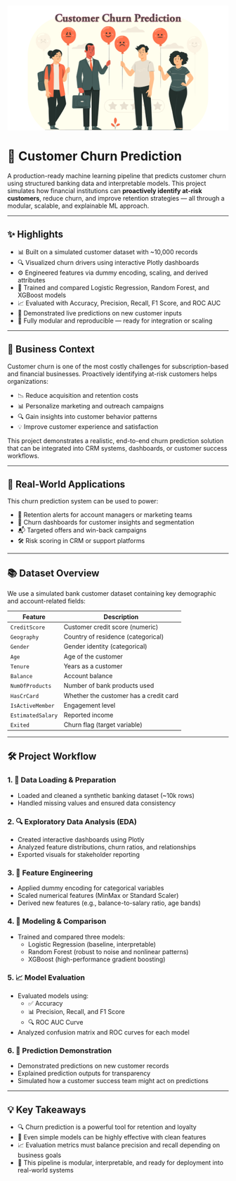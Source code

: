 ![alt text](https://github.com/denisgaribovic/customer-churn-prediction/blob/main/Banner.png)

# 🤖 Customer Churn Prediction

A production-ready machine learning pipeline that predicts customer churn using structured banking data and interpretable models. This project simulates how financial institutions can **proactively identify at-risk customers**, reduce churn, and improve retention strategies — all through a modular, scalable, and explainable ML approach.

---

## ✨ Highlights

- 📊 Built on a simulated customer dataset with ~10,000 records  
- 🔍 Visualized churn drivers using interactive Plotly dashboards  
- ⚙️ Engineered features via dummy encoding, scaling, and derived attributes  
- 🤖 Trained and compared Logistic Regression, Random Forest, and XGBoost models  
- 📈 Evaluated with Accuracy, Precision, Recall, F1 Score, and ROC AUC  
- 🧪 Demonstrated live predictions on new customer inputs  
- 🔄 Fully modular and reproducible — ready for integration or scaling  

---

## 🎯 Business Context

Customer churn is one of the most costly challenges for subscription-based and financial businesses. Proactively identifying at-risk customers helps organizations:

- 📉 Reduce acquisition and retention costs  
- 📊 Personalize marketing and outreach campaigns  
- 🔍 Gain insights into customer behavior patterns  
- 💡 Improve customer experience and satisfaction  

This project demonstrates a realistic, end-to-end churn prediction solution that can be integrated into CRM systems, dashboards, or customer success workflows.

---

## 🔐 Real-World Applications

This churn prediction system can be used to power:

- 🔔 Retention alerts for account managers or marketing teams  
- 🧠 Churn dashboards for customer insights and segmentation  
- 📬 Targeted offers and win-back campaigns  
- 🛠️ Risk scoring in CRM or support platforms  

---

## 📚 Dataset Overview

We use a simulated bank customer dataset containing key demographic and account-related fields:

| Feature | Description |
|--------|-------------|
| `CreditScore` | Customer credit score (numeric) |
| `Geography` | Country of residence (categorical) |
| `Gender` | Gender identity (categorical) |
| `Age` | Age of the customer |
| `Tenure` | Years as a customer |
| `Balance` | Account balance |
| `NumOfProducts` | Number of bank products used |
| `HasCrCard` | Whether the customer has a credit card |
| `IsActiveMember` | Engagement level |
| `EstimatedSalary` | Reported income |
| `Exited` | Churn flag (target variable) |

---

## 🛠️ Project Workflow

### 1. 📁 Data Loading & Preparation

- Loaded and cleaned a synthetic banking dataset (~10k rows)  
- Handled missing values and ensured data consistency  

### 2. 🔍 Exploratory Data Analysis (EDA)

- Created interactive dashboards using Plotly  
- Analyzed feature distributions, churn ratios, and relationships  
- Exported visuals for stakeholder reporting  

### 3. 🧱 Feature Engineering

- Applied dummy encoding for categorical variables  
- Scaled numerical features (MinMax or Standard Scaler)  
- Derived new features (e.g., balance-to-salary ratio, age bands)  

### 4. 🤖 Modeling & Comparison

- Trained and compared three models:
  - Logistic Regression (baseline, interpretable)  
  - Random Forest (robust to noise and nonlinear patterns)  
  - XGBoost (high-performance gradient boosting)

### 5. 📈 Model Evaluation

- Evaluated models using:  
  - ✅ Accuracy  
  - 📊 Precision, Recall, and F1 Score  
  - 🔍 ROC AUC Curve  
- Analyzed confusion matrix and ROC curves for each model  

### 6. 🧪 Prediction Demonstration

- Demonstrated predictions on new customer records  
- Explained prediction outputs for transparency  
- Simulated how a customer success team might act on predictions  

---

## 💡 Key Takeaways

- 🔍 Churn prediction is a powerful tool for retention and loyalty  
- 🤖 Even simple models can be highly effective with clean features  
- 📈 Evaluation metrics must balance precision and recall depending on business goals  
- 🧩 This pipeline is modular, interpretable, and ready for deployment into real-world systems  
